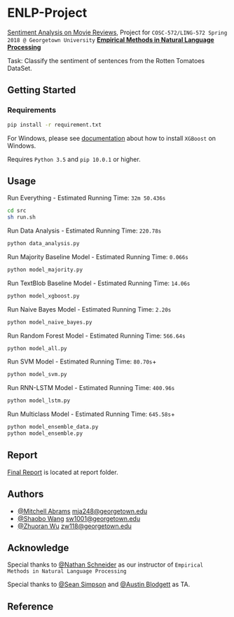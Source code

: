 # ENLP-Project

[Sentiment Analysis on Movie Reviews](https://www.kaggle.com/c/sentiment-analysis-on-movie-reviews), 
Project for `COSC-572/LING-572 Spring 2018 @ Georgetown University` **[Empirical Methods in Natural Language Processing](http://people.cs.georgetown.edu/cosc572/s18/schedule.html)**

Task: Classify the sentiment of sentences from the Rotten Tomatoes DataSet.

## Getting Started

### Requirements

```bash
pip install -r requirement.txt
```

For Windows, please see [documentation](http://xgboost.readthedocs.io/en/latest/build.html#building-on-windows) about how to install `XGBoost` on Windows.

Requires `Python 3.5` and `pip 10.0.1` or higher.

## Usage

Run Everything - Estimated Running Time: `32m 50.436s`
```bash
cd src
sh run.sh
```

Run Data Analysis - Estimated Running Time: `220.78s`
```bash
python data_analysis.py
```

Run Majority Baseline Model - Estimated Running Time: `0.066s`
```bash
python model_majority.py
```

Run TextBlob Baseline Model - Estimated Running Time: `14.06s`
```bash
python model_xgboost.py
```

Run Naive Bayes Model - Estimated Running Time: `2.20s`
```bash
python model_naive_bayes.py
```

Run Random Forest Model - Estimated Running Time: `566.64s`
```bash
python model_all.py
```

Run SVM Model - Estimated Running Time: `80.70s`+
```bash
python model_svm.py
```

Run RNN-LSTM Model - Estimated Running Time: `400.96s`
```bash
python model_lstm.py
```

Run Multiclass Model - Estimated Running Time: `645.58s`+
```bash
python model_ensemble_data.py
python model_ensemble.py
```

## Report

[Final Report](https://github.com/sw1001/ENLP-Project/tree/master/report/related_work) is located at report folder.

## Authors

* [@Mitchell Abrams](@mjabrams) [mja248@georgetown.edu](mailto:mja248@georgetown.edu)
* [@Shaobo Wang](@sw1001) [sw1001@georgetown.edu](mailto:sw1001@georgetown.edu)
* [@Zhuoran Wu](@WuZhuoran) [zw118@georgetown.edu](mailto:zw118@georgetown.edu)

## Acknowledge

Special thanks to [@Nathan Schneider](http://people.cs.georgetown.edu/nschneid/) as our instructor of `Empirical Methods in Natural Language Processing `

Special thanks to [@Sean Simpson](http://www.seanskylersimpson.com/) and [@Austin Blodgett](http://www.austinblodgett.name/) as TA.

## Reference
